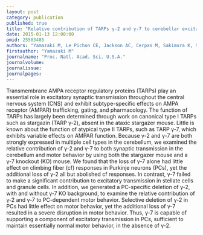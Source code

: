 ```yaml
---
layout: post
category: publication
published: true
title: "Relative contribution of TARPs γ-2 and γ-7 to cerebellar excitatory synaptic transmission and motor behavior."
date: 2015-01-13 12:00:00
pmid: 25583485
authors: "Yamazaki M, Le Pichon CE, Jackson AC, Cerpas M, Sakimura K, Scearce-Levie K, Nicoll RA"
firstauthor: "Yamazaki M"
journalname: "Proc. Natl. Acad. Sci. U.S.A."
journalvolume: 
journalissue: 
journalpages: 
---
```


Transmembrane AMPA receptor regulatory proteins (TARPs) play an essential role in excitatory synaptic transmission throughout the central nervous system (CNS) and exhibit subtype-specific effects on AMPA receptor (AMPAR) trafficking, gating, and pharmacology. The function of TARPs has largely been determined through work on canonical type I TARPs such as stargazin (TARP γ-2), absent in the ataxic stargazer mouse. Little is known about the function of atypical type II TARPs, such as TARP γ-7, which exhibits variable effects on AMPAR function. Because γ-2 and γ-7 are both strongly expressed in multiple cell types in the cerebellum, we examined the relative contribution of γ-2 and γ-7 to both synaptic transmission in the cerebellum and motor behavior by using both the stargazer mouse and a γ-7 knockout (KO) mouse. We found that the loss of γ-7 alone had little effect on climbing fiber (cf) responses in Purkinje neurons (PCs), yet the additional loss of γ-2 all but abolished cf responses. In contrast, γ-7 failed to make a significant contribution to excitatory transmission in stellate cells and granule cells. In addition, we generated a PC-specific deletion of γ-2, with and without γ-7 KO background, to examine the relative contribution of γ-2 and γ-7 to PC-dependent motor behavior. Selective deletion of γ-2 in PCs had little effect on motor behavior, yet the additional loss of γ-7 resulted in a severe disruption in motor behavior. Thus, γ-7 is capable of supporting a component of excitatory transmission in PCs, sufficient to maintain essentially normal motor behavior, in the absence of γ-2.

